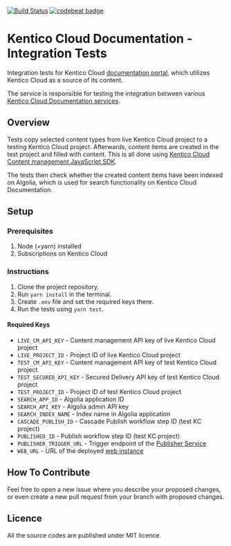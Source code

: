 [![Build Status](https://travis-ci.com/KenticoDocs/cloud-docs-integration-tests.svg?branch=master)](https://travis-ci.com/KenticoDocs/cloud-docs-integration-tests)
[![codebeat badge](https://codebeat.co/badges/c7a2ffe5-1c85-4a72-9602-8106416252bd)](https://codebeat.co/projects/github-com-kenticodocs-cloud-docs-integration-tests-master)

# Kentico Cloud Documentation - Integration Tests
Integration tests for Kentico Cloud [documentation portal](https://docs.kenticocloud.com/), which utilizes Kentico Cloud as a source of its content.

The service is responsible for testing the integration between various [Kentico Cloud Documentation services](https://github.com/Kentico?utf8=✓&q=kentico-cloud-docs).

## Overview
Tests copy selected content types from live Kentico Cloud project to a testing Kentico Cloud project. Afterwards, content items are created in the test project and filled with content. This is all done using [Kentico Cloud Content management JavaScript SDK](https://github.com/Kentico/kentico-cloud-js/tree/master/packages/content-management).

The tests then check whether the created content items have been indexed on Algolia, which is used for search functionality on Kentico Cloud Documentation.

## Setup

### Prerequisites
1. Node (+yarn) installed
2. Subscriptions on Kentico Cloud

### Instructions
1. Clone the project repository.
2. Run `yarn install` in the terminal.
3. Create `.env` file and set the required keys there.
4. Run the tests using `yarn test`.

#### Required Keys
* `LIVE_CM_API_KEY` - Content management API key of live Kentico Cloud project
* `LIVE_PROJECT_ID` - Project ID of live Kentico Cloud project
* `TEST_CM_API_KEY` - Content management API key of test Kentico Cloud project
* `TEST_SECURED_API_KEY` - Secured Delivery API key of test Kentico Cloud project
* `TEST_PROJECT_ID` - Project ID of test Kentico Cloud project
* `SEARCH_APP_ID` - Algolia application ID
* `SEARCH_API_KEY` - Algolia admin API key
* `SEARCH_INDEX_NAME` - Index name in Algolia application
* `CASCADE_PUBLISH_ID` - Cascade Publish workflow step ID (test KC project)
* `PUBLISHED_ID` - Publish workflow step ID (test KC project)
* `PUBLISHER_TRIGGER_URL` - Trigger endpoint of the [Publisher Service](https://github.com/Kentico/kentico-cloud-docs-publisher)
* `WEB_URL` - URL of the deployed [web instance](https://github.com/Kentico/kentico-cloud-docs-web)

## How To Contribute

Feel free to open a new issue where you describe your proposed changes, or even create a new pull request from your branch with proposed changes.

## Licence

All the source codes are published under MIT licence.
